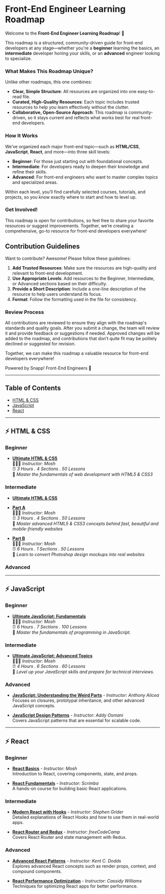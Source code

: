 # Front-End Engineer Learning Roadmap

Welcome to the **Front-End Engineer Learning Roadmap**! 🎉

This roadmap is a structured, community-driven guide for front-end developers at any stage—whether you're a **beginner** learning the basics, an **intermediate** developer honing your skills, or an **advanced** engineer looking to specialize.

### What Makes This Roadmap Unique?

Unlike other roadmaps, this one combines:

- **Clear, Simple Structure**: All resources are organized into one easy-to-read file.
- **Curated, High-Quality Resources**: Each topic includes trusted resources to help you learn effectively without the clutter.
- **Collaborative, Open-Source Approach**: This roadmap is community-driven, so it stays current and reflects what works best for real front-end developers.

### How It Works

We’ve organized each major front-end topic—such as **HTML/CSS**, **JavaScript**, **React**, and more—into three skill levels:

- **Beginner**: For those just starting out with foundational concepts.
- **Intermediate**: For developers ready to deepen their knowledge and refine their skills.
- **Advanced**: For front-end engineers who want to master complex topics and specialized areas.

Within each level, you’ll find carefully selected courses, tutorials, and projects, so you know exactly where to start and how to level up.

### Get Involved!

This roadmap is open for contributions, so feel free to share your favorite resources or suggest improvements. Together, we’re creating a comprehensive, go-to resource for front-end developers everywhere!

## Contribution Guidelines

Want to contribute? Awesome! Please follow these guidelines:

1. **Add Trusted Resources**: Make sure the resources are high-quality and relevant to front-end development.
2. **Use Appropriate Levels**: Add resources to the Beginner, Intermediate, or Advanced sections based on their difficulty.
3. **Provide a Short Description**: Include a one-line description of the resource to help users understand its focus.
4. **Format**: Follow the formatting used in the file for consistency.

### Review Process

All contributions are reviewed to ensure they align with the roadmap's standards and quality goals. After you submit a change, the team will review it and provide feedback or suggestions if needed. Approved changes will be added to the roadmap, and contributions that don’t quite fit may be politely declined or suggested for revision.

Together, we can make this roadmap a valuable resource for front-end developers everywhere!

Powered by Snapp! Front-End Engineers 💚

---

## Table of Contents

- [HTML & CSS](#html--css)
- [JavaScript](#javascript)
- [React](#react)

---

## ⚡️ HTML & CSS

### Beginner

- **[Ultimate HTML & CSS](https://codewithmosh.com/p/the-ultimate-html-css-part1)**<br>
  🙍🏻‍♂️ _Instructor: Mosh_ <br>
  ⏰ _3 Hours . 4 Sections . 50 Lessons_ <br>
  📝 _Master the fundamentals of web development with HTML5 & CSS3_

### Intermediate

- **[Ultimate HTML & CSS](https://#)**
- **[Part A](https://codewithmosh.com/p/the-ultimate-html-css-part2)**<br>
  🙍🏻‍♂️ _Instructor: Mosh_ <br>
  ⏰ _3 Hours . 4 Sections . 50 Lessons_ <br>
  📝 _Master advanced HTML5 &amp; CSS3 concepts behind fast, beautiful and mobile-friendly websites_

- **[Part B](https://codewithmosh.com/p/the-ultimate-html-css-part3)** <br>
  🙍🏻‍♂️ _Instructor: Mosh_ <br>
  ⏰ _6 Hours . 1 Sections . 50 Lessons_ <br>
  📝 _Learn to convert Photoshop design mockups into real websites_

### Advanced

---

## ⚡️ JavaScript

### Beginner

- **[Ultimate JavaScript: Fundamentals](https://codewithmosh.com/p/javascript-basics-for-beginners)** <br>
  🙍🏻‍♂️ _Instructor: Mosh_ <br>
  ⏰ _6 Hours . 7 Sections . 100 Lessons_ <br>
  📝 _Master the fundamentals of programming in JavaScript._

### Intermediate

- **[Ultimate JavaScript: Advanced Topics](https://codewithmosh.com/p/object-oriented-programming-in-javascript)** <br>
  🙍🏻‍♂️ _Instructor: Mosh_ <br>
  ⏰ _4 Hours . 6 Sections . 60 Lessons_ <br>
  📝 _Level up your JavaScript skills and prepare for technical interviews._

### Advanced

- **[JavaScript: Understanding the Weird Parts](https://example.com)** - _Instructor: Anthony Alicea_  
  Focuses on closures, prototypal inheritance, and other advanced JavaScript concepts.

- **[JavaScript Design Patterns](https://example.com)** - _Instructor: Addy Osmani_  
  Covers JavaScript patterns that are essential for scalable code.

---

## ⚡️ React

### Beginner

- **[React Basics](https://example.com)** - _Instructor: Mosh_  
  Introduction to React, covering components, state, and props.

- **[React Fundamentals](https://example.com)** - _Instructor: Scrimba_  
  A hands-on course for building basic React applications.

### Intermediate

- **[Modern React with Hooks](https://example.com)** - _Instructor: Stephen Grider_  
  Detailed explanations of React Hooks and how to use them in real-world apps.

- **[React Router and Redux](https://example.com)** - _Instructor: freeCodeCamp_  
  Covers React Router and state management with Redux.

### Advanced

- **[Advanced React Patterns](https://example.com)** - _Instructor: Kent C. Dodds_  
  Explores advanced React concepts such as render props, context, and compound components.

- **[React Performance Optimization](https://example.com)** - _Instructor: Cassidy Williams_  
  Techniques for optimizing React apps for better performance.
